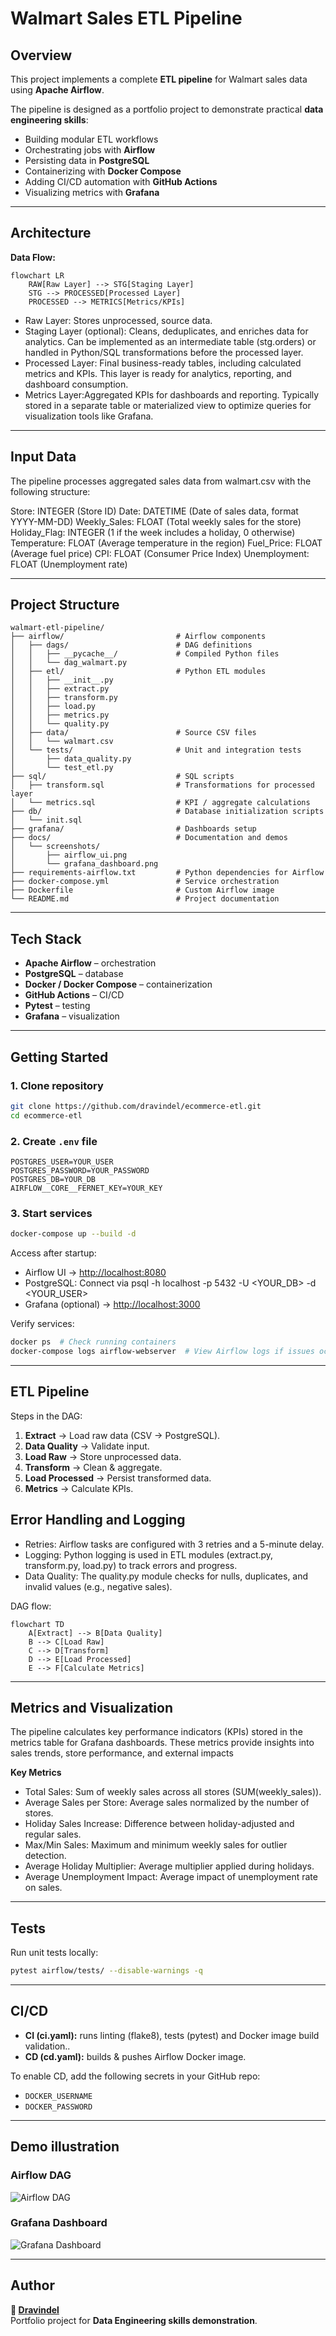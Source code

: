 # Walmart Sales ETL Pipeline

##  Overview
This project implements a complete **ETL pipeline** for Walmart sales data using **Apache Airflow**.

The pipeline is designed as a portfolio project to demonstrate practical **data engineering skills**:
- Building modular ETL workflows  
- Orchestrating jobs with **Airflow**  
- Persisting data in **PostgreSQL**  
- Containerizing with **Docker Compose**  
- Adding CI/CD automation with **GitHub Actions**  
- Visualizing metrics with **Grafana**  

---

## Architecture

**Data Flow:**

```mermaid
flowchart LR
    RAW[Raw Layer] --> STG[Staging Layer]
    STG --> PROCESSED[Processed Layer]
    PROCESSED --> METRICS[Metrics/KPIs]
```

- Raw Layer: Stores unprocessed, source data.
- Staging Layer (optional): Cleans, deduplicates, and enriches data for analytics. Can be implemented as an intermediate table (stg.orders) or handled in Python/SQL transformations before the processed layer.
- Processed Layer: Final business-ready tables, including calculated metrics and KPIs. This layer is ready for analytics, reporting, and dashboard consumption.
- Metrics Layer:Aggregated KPIs for dashboards and reporting. Typically stored in a separate table or materialized view to optimize queries for visualization tools like Grafana.

---

## Input Data

The pipeline processes aggregated sales data from walmart.csv with the following structure:

Store: INTEGER (Store ID)
Date: DATETIME (Date of sales data, format YYYY-MM-DD)
Weekly_Sales: FLOAT (Total weekly sales for the store)
Holiday_Flag: INTEGER (1 if the week includes a holiday, 0 otherwise)
Temperature: FLOAT (Average temperature in the region)
Fuel_Price: FLOAT (Average fuel price)
CPI: FLOAT (Consumer Price Index)
Unemployment: FLOAT (Unemployment rate)

---

##  Project Structure
```
walmart-etl-pipeline/
├── airflow/                         # Airflow components
│   ├── dags/                        # DAG definitions
│   │   ├── __pycache__/             # Compiled Python files
│   │   └── dag_walmart.py
│   ├── etl/                         # Python ETL modules
│   │   ├── __init__.py
│   │   ├── extract.py
│   │   ├── transform.py
│   │   ├── load.py
│   │   ├── metrics.py
│   │   └── quality.py
│   ├── data/                        # Source CSV files
│   │   └── walmart.csv
│   └── tests/                       # Unit and integration tests
│       ├── data_quality.py
│       └── test_etl.py
├── sql/                             # SQL scripts
│   ├── transform.sql                # Transformations for processed layer
│   └── metrics.sql                  # KPI / aggregate calculations
├── db/                              # Database initialization scripts
│   └── init.sql
├── grafana/                         # Dashboards setup
├── docs/                            # Documentation and demos
│   └── screenshots/
│       ├── airflow_ui.png
│       └── grafana_dashboard.png
├── requirements-airflow.txt         # Python dependencies for Airflow
├── docker-compose.yml               # Service orchestration
├── Dockerfile                       # Custom Airflow image
└── README.md                        # Project documentation

```

---

##  Tech Stack
- **Apache Airflow** – orchestration  
- **PostgreSQL** – database  
- **Docker / Docker Compose** – containerization  
- **GitHub Actions** – CI/CD  
- **Pytest** – testing  
- **Grafana** – visualization

---

##  Getting Started

### 1. Clone repository
```bash
git clone https://github.com/dravindel/ecommerce-etl.git
cd ecommerce-etl
```

### 2. Create `.env` file
```env
POSTGRES_USER=YOUR_USER
POSTGRES_PASSWORD=YOUR_PASSWORD
POSTGRES_DB=YOUR_DB
AIRFLOW__CORE__FERNET_KEY=YOUR_KEY
```

### 3. Start services
```bash
docker-compose up --build -d
```

Access after startup:
- Airflow UI → [http://localhost:8080](http://localhost:8080)
- PostgreSQL: Connect via psql -h localhost -p 5432 -U <YOUR_DB> -d <YOUR_USER>
- Grafana (optional) → [http://localhost:3000](http://localhost:3000)  
  
Verify services:

```bash
docker ps  # Check running containers
docker-compose logs airflow-webserver  # View Airflow logs if issues occur
```
---

##  ETL Pipeline

Steps in the DAG:
1. **Extract** → Load raw data (CSV → PostgreSQL).  
2. **Data Quality** → Validate input.  
3. **Load Raw** → Store unprocessed data.  
4. **Transform** → Clean & aggregate.  
5. **Load Processed** → Persist transformed data.  
6. **Metrics** → Calculate KPIs.  

## Error Handling and Logging

- Retries: Airflow tasks are configured with 3 retries and a 5-minute delay.
- Logging: Python logging is used in ETL modules (extract.py, transform.py, load.py) to track errors and progress.
- Data Quality: The quality.py module checks for nulls, duplicates, and invalid values (e.g., negative sales).

DAG flow:
```mermaid
flowchart TD
    A[Extract] --> B[Data Quality]
    B --> C[Load Raw]
    C --> D[Transform]
    D --> E[Load Processed]
    E --> F[Calculate Metrics]
```

---

## Metrics and Visualization

The pipeline calculates key performance indicators (KPIs) stored in the metrics table for Grafana dashboards. These metrics provide insights into sales trends, store performance, and external impacts

**Key Metrics**

- Total Sales: Sum of weekly sales across all stores (SUM(weekly_sales)).
- Average Sales per Store: Average sales normalized by the number of stores.
- Holiday Sales Increase: Difference between holiday-adjusted and regular sales.
- Max/Min Sales: Maximum and minimum weekly sales for outlier detection.
- Average Holiday Multiplier: Average multiplier applied during holidays.
- Average Unemployment Impact: Average impact of unemployment rate on sales.

---

##  Tests
Run unit tests locally:
```bash
pytest airflow/tests/ --disable-warnings -q
```

---

##  CI/CD
- **CI (ci.yaml):** runs linting (flake8), tests (pytest) and Docker image build validation..  
- **CD (cd.yaml):** builds & pushes Airflow Docker image.  

To enable CD, add the following secrets in your GitHub repo:
- `DOCKER_USERNAME`  
- `DOCKER_PASSWORD`  

---

## Demo illustration

### Airflow DAG
![Airflow DAG](docs/screenshots/airflow_ui.png)

### Grafana Dashboard
![Grafana Dashboard](docs/screenshots/grafana_dashboard.png)

---

## Author
**👤 [Dravindel](https://www.linkedin.com/in/dmitrylakhov)**  
Portfolio project for **Data Engineering skills demonstration**.
